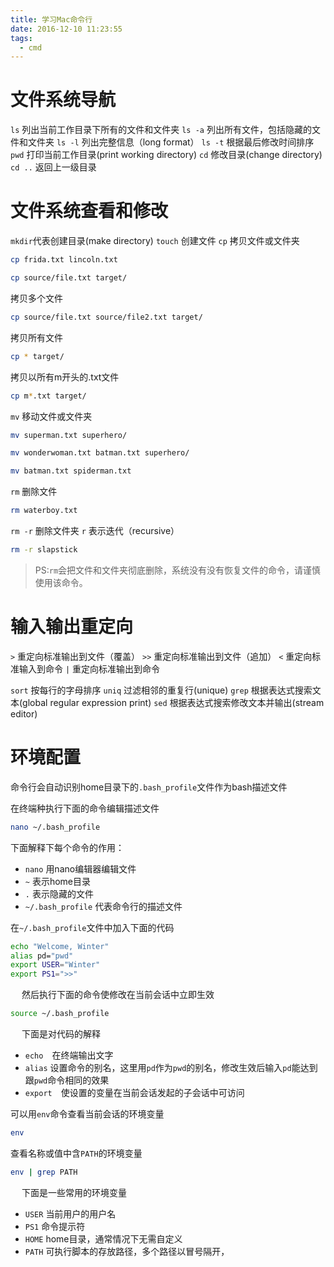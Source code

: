 ```yaml
---
title: 学习Mac命令行
date: 2016-12-10 11:23:55
tags:
  - cmd
---
```

# 文件系统导航

`ls` 列出当前工作目录下所有的文件和文件夹
`ls -a` 列出所有文件，包括隐藏的文件和文件夹
`ls -l` 列出完整信息（long format）
`ls -t` 根据最后修改时间排序
`pwd` 打印当前工作目录(print working directory)
`cd` 修改目录(change directory)
`cd ..` 返回上一级目录


# 文件系统查看和修改

`mkdir`代表创建目录(make directory)
`touch` 创建文件
`cp` 拷贝文件或文件夹

```bash
cp frida.txt lincoln.txt
```

```bash
cp source/file.txt target/
```

拷贝多个文件
```bash
cp source/file.txt source/file2.txt target/
```

拷贝所有文件
```bash
cp * target/
```

拷贝以所有m开头的.txt文件
```bash
cp m*.txt target/
```

`mv` 移动文件或文件夹
```bash
mv superman.txt superhero/
```

```bash
mv wonderwoman.txt batman.txt superhero/
```
```bash
mv batman.txt spiderman.txt
```
`rm` 删除文件
```bash
rm waterboy.txt
```
`rm -r` 删除文件夹
`r` 表示迭代（recursive）
```bash
rm -r slapstick
```
> PS:`rm`会把文件和文件夹彻底删除，系统没有没有恢复文件的命令，请谨慎使用该命令。

# 输入输出重定向

`>` 重定向标准输出到文件（覆盖）
`>>` 重定向标准输出到文件（追加）
`<` 重定向标准输入到命令
`|` 重定向标准输出到命令

`sort` 按每行的字母排序
`uniq` 过滤相邻的重复行(unique)
`grep` 根据表达式搜索文本(global regular expression print)
`sed` 根据表达式搜索修改文本并输出(stream editor)

# 环境配置

命令行会自动识别home目录下的`.bash_profile`文件作为bash描述文件

在终端种执行下面的命令编辑描述文件
```bash
nano ~/.bash_profile
```
下面解释下每个命令的作用：
* `nano` 用nano编辑器编辑文件
* `~` 表示home目录
* `.` 表示隐藏的文件
* `~/.bash_profile` 代表命令行的描述文件

在`~/.bash_profile`文件中加入下面的代码

```bash
echo "Welcome, Winter"
alias pd="pwd"
export USER="Winter"
export PS1=">>"
```
　
然后执行下面的命令使修改在当前会话中立即生效

```bash
source ~/.bash_profile
```
　
下面是对代码的解释
* `echo`　在终端输出文字
* `alias` 设置命令的别名，这里用`pd`作为`pwd`的别名，修改生效后输入`pd`能达到跟`pwd`命令相同的效果
* `export`　使设置的变量在当前会话发起的子会话中可访问

可以用`env`命令查看当前会话的环境变量
```bash
env
```

查看名称或值中含`PATH`的环境变量

```bash
env | grep PATH
```
　
下面是一些常用的环境变量
* `USER` 当前用户的用户名
* `PS1` 命令提示符
* `HOME` home目录，通常情况下无需自定义
* `PATH` 可执行脚本的存放路径，多个路径以冒号隔开，




